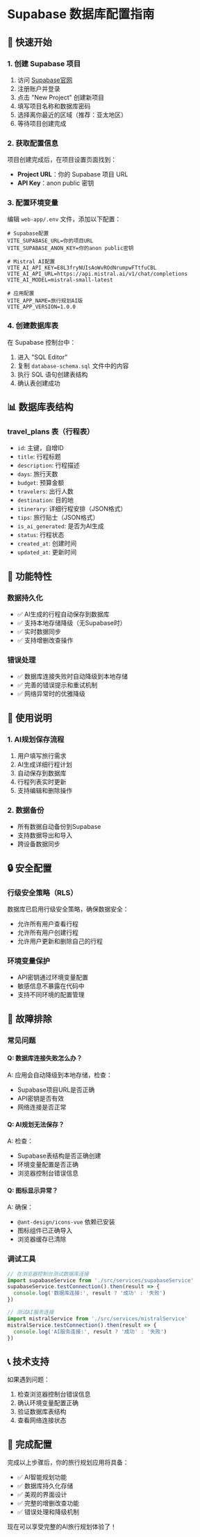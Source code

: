 # Supabase 数据库配置指南

## 🚀 快速开始

### 1. 创建 Supabase 项目
1. 访问 [Supabase官网](https://supabase.com)
2. 注册账户并登录
3. 点击 "New Project" 创建新项目
4. 填写项目名称和数据库密码
5. 选择离你最近的区域（推荐：亚太地区）
6. 等待项目创建完成

### 2. 获取配置信息
项目创建完成后，在项目设置页面找到：
- **Project URL**：你的 Supabase 项目 URL
- **API Key**：anon public 密钥

### 3. 配置环境变量
编辑 `web-app/.env` 文件，添加以下配置：

```env
# Supabase配置
VITE_SUPABASE_URL=你的项目URL
VITE_SUPABASE_ANON_KEY=你的anon public密钥

# Mistral AI配置
VITE_AI_API_KEY=E8L3fryNUIsAoWvROdNrumpwFTtfuCBL
VITE_AI_API_URL=https://api.mistral.ai/v1/chat/completions
VITE_AI_MODEL=mistral-small-latest

# 应用配置
VITE_APP_NAME=旅行规划AI版
VITE_APP_VERSION=1.0.0
```

### 4. 创建数据库表
在 Supabase 控制台中：
1. 进入 "SQL Editor"
2. 复制 `database-schema.sql` 文件中的内容
3. 执行 SQL 语句创建表结构
4. 确认表创建成功

## 📊 数据库表结构

### travel_plans 表（行程表）
- `id`: 主键，自增ID
- `title`: 行程标题
- `description`: 行程描述
- `days`: 旅行天数
- `budget`: 预算金额
- `travelers`: 出行人数
- `destination`: 目的地
- `itinerary`: 详细行程安排（JSON格式）
- `tips`: 旅行贴士（JSON格式）
- `is_ai_generated`: 是否为AI生成
- `status`: 行程状态
- `created_at`: 创建时间
- `updated_at`: 更新时间

## 🔧 功能特性

### 数据持久化
- ✅ AI生成的行程自动保存到数据库
- ✅ 支持本地存储降级（无Supabase时）
- ✅ 实时数据同步
- ✅ 支持增删改查操作

### 错误处理
- ✅ 数据库连接失败时自动降级到本地存储
- ✅ 完善的错误提示和重试机制
- ✅ 网络异常时的优雅降级

## 🎯 使用说明

### 1. AI规划保存流程
1. 用户填写旅行需求
2. AI生成详细行程计划
3. 自动保存到数据库
4. 行程列表实时更新
5. 支持编辑和删除操作

### 2. 数据备份
- 所有数据自动备份到Supabase
- 支持数据导出和导入
- 跨设备数据同步

## 🔒 安全配置

### 行级安全策略（RLS）
数据库已启用行级安全策略，确保数据安全：
- 允许所有用户查看行程
- 允许所有用户创建行程
- 允许用户更新和删除自己的行程

### 环境变量保护
- API密钥通过环境变量配置
- 敏感信息不暴露在代码中
- 支持不同环境的配置管理

## 🚨 故障排除

### 常见问题

#### Q: 数据库连接失败怎么办？
A: 应用会自动降级到本地存储，检查：
- Supabase项目URL是否正确
- API密钥是否有效
- 网络连接是否正常

#### Q: AI规划无法保存？
A: 检查：
- Supabase表结构是否正确创建
- 环境变量配置是否正确
- 浏览器控制台错误信息

#### Q: 图标显示异常？
A: 确保：
- `@ant-design/icons-vue` 依赖已安装
- 图标组件已正确导入
- 浏览器缓存已清除

### 调试工具
```javascript
// 在浏览器控制台测试数据库连接
import supabaseService from './src/services/supabaseService'
supabaseService.testConnection().then(result => {
  console.log('数据库连接:', result ? '成功' : '失败')
})

// 测试AI服务连接
import mistralService from './src/services/mistralService'
mistralService.testConnection().then(result => {
  console.log('AI服务连接:', result ? '成功' : '失败')
})
```

## 📞 技术支持

如果遇到问题：
1. 检查浏览器控制台错误信息
2. 确认环境变量配置正确
3. 验证数据库表结构
4. 查看网络连接状态

## 🎉 完成配置

完成以上步骤后，你的旅行规划应用将具备：
- ✅ AI智能规划功能
- ✅ 数据库持久化存储
- ✅ 美观的界面设计
- ✅ 完整的增删改查功能
- ✅ 错误处理和降级机制

现在可以享受完整的AI旅行规划体验了！